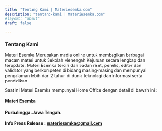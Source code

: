 ```yaml
---
title: "Tentang Kami | Materiesemka.com"
description: "tentang-kami | Materiesemka.com"
#layout: "about"
draft: false

---
```

### Tentang Kami

Materi Esemka Merupakan media online untuk membagikan berbagai macam materi untuk Sekolah Menengah Kejuruan secara lengkap dan terupdate. Materi Esemka terdiri dari badan riset, penulis, editor dan validator yang berkompeten di bidang masing-masing dan mempunyai pengalaman lebih dari 2 tahun di dunia teknologi dan Informasi serta pendidikan.

Saat ini Materi Esemka mempunyai Home Office dengan detail di bawah ini :

#### Materi Esemka

#### Purbalingga. Jawa Tengah.

#### Info Press Release : materiesemka@gmail.com
